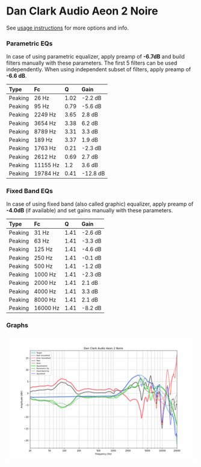 # Dan Clark Audio Aeon 2 Noire
See [usage instructions](https://github.com/jaakkopasanen/AutoEq#usage) for more options and info.

### Parametric EQs
In case of using parametric equalizer, apply preamp of **-6.7dB** and build filters manually
with these parameters. The first 5 filters can be used independently.
When using independent subset of filters, apply preamp of **-6.6 dB**.

| Type    | Fc       |    Q | Gain     |
|:--------|:---------|:-----|:---------|
| Peaking | 26 Hz    | 1.02 | -2.2 dB  |
| Peaking | 95 Hz    | 0.79 | -5.6 dB  |
| Peaking | 2249 Hz  | 3.65 | 2.8 dB   |
| Peaking | 3654 Hz  | 3.38 | 6.2 dB   |
| Peaking | 8789 Hz  | 3.31 | 3.3 dB   |
| Peaking | 189 Hz   | 3.37 | 1.9 dB   |
| Peaking | 1763 Hz  | 0.21 | -2.3 dB  |
| Peaking | 2612 Hz  | 0.69 | 2.7 dB   |
| Peaking | 11155 Hz | 1.2  | 3.6 dB   |
| Peaking | 19784 Hz | 0.41 | -12.8 dB |

### Fixed Band EQs
In case of using fixed band (also called graphic) equalizer, apply preamp of **-4.0dB**
(if available) and set gains manually with these parameters.

| Type    | Fc       |    Q | Gain    |
|:--------|:---------|:-----|:--------|
| Peaking | 31 Hz    | 1.41 | -2.6 dB |
| Peaking | 63 Hz    | 1.41 | -3.3 dB |
| Peaking | 125 Hz   | 1.41 | -4.6 dB |
| Peaking | 250 Hz   | 1.41 | -0.1 dB |
| Peaking | 500 Hz   | 1.41 | -1.2 dB |
| Peaking | 1000 Hz  | 1.41 | -2.3 dB |
| Peaking | 2000 Hz  | 1.41 | 2.1 dB  |
| Peaking | 4000 Hz  | 1.41 | 3.3 dB  |
| Peaking | 8000 Hz  | 1.41 | 2.1 dB  |
| Peaking | 16000 Hz | 1.41 | -8.2 dB |

### Graphs
![](./Dan%20Clark%20Audio%20Aeon%202%20Noire.png)